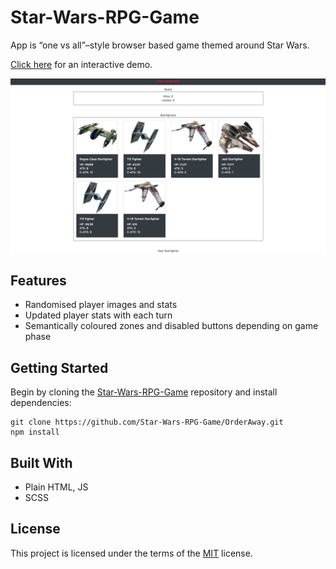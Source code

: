 # Star-Wars-RPG-Game

App is “one vs all”–style browser based game themed around Star Wars.

[Click here](https://alex0n0.github.io/Star-Wars-RPG-Game/) for an interactive demo.

![screenshot 1](/public/screenshot_1.png)

## Features

- Randomised player images and stats
- Updated player stats with each turn
- Semantically coloured zones and disabled buttons depending on game phase

## Getting Started

Begin by cloning the [Star-Wars-RPG-Game](https://github.com/alex0n0/Star-Wars-RPG-Game) repository and install dependencies:

```terminal
git clone https://github.com/Star-Wars-RPG-Game/OrderAway.git
npm install
```

## Built With

- Plain HTML, JS
- SCSS

## License

This project is licensed under the terms of the [MIT](https://github.com/alex0n0/Star-Wars-RPG-Game/blob/master/LICENSE) license.
